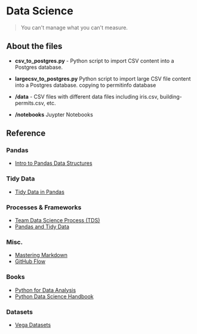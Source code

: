 # Data Science


> You can't manage what you can't measure.
>

## About the files

* **csv_to_postgres.py** - Python script to import CSV content into a Postgres database.

* **largecsv_to_postgres.py** Python script to import large CSV file content into a Postgres database.
copying to permitinfo database

* **/data** - CSV files with different data files including iris.csv, building-permits.csv, etc.

* **/notebooks** Juypter Notebooks

## Reference

### Pandas
* [Intro to Pandas Data Structures](https://gregreda.com/2013/10/26/intro-to-pandas-data-structures/)

### Tidy Data
* [Tidy Data in Pandas](http://www.jeannicholashould.com/tidy-data-in-python.html)

### Processes & Frameworks
* [Team Data Science Process (TDS)](https://docs.microsoft.com/en-us/azure/machine-learning/team-data-science-process/overview)
* [Pandas and Tidy Data](http://shzhangji.com/blog/2017/09/30/pandas-and-tidy-data/#:~:text=In%20the%20paper%20Tidy%20Data,data%20more%20easily%20and%20effectively)

### Misc.
* [Mastering Markdown](https://guides.github.com/features/mastering-markdown/)
* [GitHub Flow](https://guides.github.com/introduction/flow/)

### Books
* [Python for Data Analysis](https://learning.oreilly.com/library/view/python-for-data/9781491957653/titlepage01.html)
* [Python Data Science Handbook](https://learning.oreilly.com/library/view/python-data-science/9781491912126/)

### Datasets 
* [Vega Datasets](https://github.com/vega/vega-datasets/tree/master/data)


